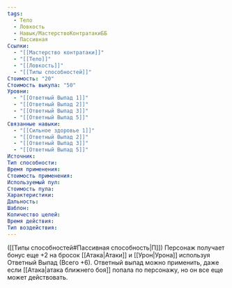 ```yaml
---
tags:
  - Тело
  - Ловкость
  - Навык/МастерствоКонтратакиББ
  - Пассивная
Ссылки:
  - "[[Мастерство контратаки]]"
  - "[[Тело]]"
  - "[[Ловкость]]"
  - "[[Типы способностей]]"
Стоимость: "20"
Стоимость выкупа: "50"
Уровни:
  - "[[Ответный Выпад 1]]"
  - "[[Ответный Выпад 2]]"
  - "[[Ответный Выпад 3]]"
  - "[[Ответный Выпад 5]]"
Связанные навыки:
  - "[[Сильное здоровье 1]]"
  - "[[Ответный Выпад 2]]"
  - "[[Ответный Выпад 3]]"
  - "[[Ответный Выпад 5]]"
Источник:
Тип способности:
Время применения:
Стоимость применения:
Используемый пул:
Стоимость пула:
Характеристики:
Дальность:
Шаблон:
Количество целей:
Время действия:
Тип воздействия:
---
```

([[Типы способностей#Пассивная способность|П]]) Персонаж получает бонус еще +2 на бросок [[Атака|Атаки]] и [[Урон|Урона]] используя Ответный Выпад (Всего +6).
Ответный выпад можно применить, даже если [[Атака|атака ближнего боя]] попала по персонажу, но он все еще может действовать. 
